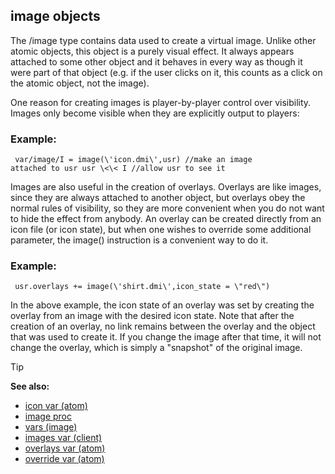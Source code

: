 ## image objects


The /image type contains data used to create a virtual image.
Unlike other atomic objects, this object is a purely visual effect. It
always appears attached to some other object and it behaves in every way
as though it were part of that object (e.g. if the user clicks on it,
this counts as a click on the atomic object, not the image).


One reason for creating images is player-by-player control over
visibility. Images only become visible when they are explicitly output
to players:
### Example:

```
 var/image/I = image(\'icon.dmi\',usr) //make an image
attached to usr usr \<\< I //allow usr to see it 
```



Images are also useful in the creation of overlays. Overlays
are like images, since they are always attached to another object, but
overlays obey the normal rules of visibility, so they are more
convenient when you do not want to hide the effect from anybody. An
overlay can be created directly from an icon file (or icon state), but
when one wishes to override some additional parameter, the image()
instruction is a convenient way to do it.
### Example:

```
 usr.overlays += image(\'shirt.dmi\',icon_state = \"red\")

```
 

In the above example, the icon state of an overlay
was set by creating the overlay from an image with the desired icon
state. Note that after the creation of an overlay, no link remains
between the overlay and the object that was used to create it. If you
change the image after that time, it will not change the overlay, which
is simply a \"snapshot\" of the original image.

> [!TIP] 
> **See also:**
> +   [icon var (atom)](/ref/atom/var/icon.md) 
> +   [image proc](/ref/proc/image.md) 
> +   [vars (image)](/ref/image/var.md) 
> +   [images var (client)](/ref/client/var/images.md) 
> +   [overlays var (atom)](/ref/atom/var/overlays.md) 
> +   [override var (atom)](/ref/atom/var/override.md) 